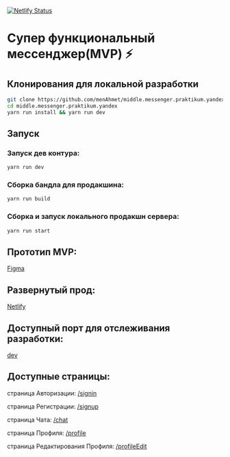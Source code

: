 [![Netlify Status](https://api.netlify.com/api/v1/badges/8bbe4dd7-96d8-4b88-a18e-4be045b460e3/deploy-status)](https://app.netlify.com/sites/awesome-messenger/deploys)

# Супер функциональный мессенджер(MVP) ⚡️

## Клонирования для локальной разработки

```bash
git clone https://github.com/menAhmet/middle.messenger.praktikum.yandex.git
cd middle.messenger.praktikum.yandex
yarn run install && yarn run dev
```

## Запуск

### Запуск дев контура:

```bash
yarn run dev
```

### Сборка бандла для продакшина:

```bash
yarn run build
```

### Сборка и запуск локального продакшн сервера:

```bash
yarn run start
```

## Прототип MVP:

[Figma](https://www.figma.com/file/QRgtIj6rivLA3LtRC48M1C/praktikum?type=design&node-id=0%3A1&mode=design&t=4IMmBAXBC0Naj1Ew-1)

## Развернутый прод:

[Netlify](https://awesome-messenger.netlify.app)

## Доступный порт для отслеживания разработки:

[dev](http://localhost:3000/)

## Доступные страницы:

страница Авторизации: [/signin](http://localhost:3000/src/pages/signIn/signIn.html)

страница Регистрации: [/signup](http://localhost:3000/src/pages/signUp/signUp.html)

страница Чата: [/chat](http://localhost:3000/src/pages/chat/chat.html)

страница Профиля: [/profile](http://localhost:3000/src/pages/profile/profile.html)

страница Редактирования Профиля: [/profileEdit](http://localhost:3000/src/pages/profile/profileEdit.html)